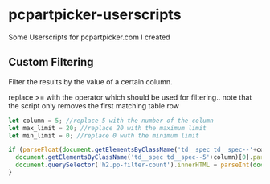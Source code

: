 # pcpartpicker-userscripts
Some Userscripts for pcpartpicker.com I created


## Custom Filtering
Filter the results by the value of a certain column.

replace >= with the operator which should be used for filtering..
note that the script only removes the first matching table row
```js
let column = 5; //replace 5 with the number of the column
let max_limit = 20; //replace 20 with the maximum limit
let min_limit = 0; //replace 0 wuth the minimum limit

if (parseFloat(document.getElementsByClassName('td__spec td__spec--'+column)[0].innerText) >= max_limit || parseFloat(document.getElementsByClassName('td__spec td__spec--'+column)[0].innerText) <= min_limit) {
  document.getElementsByClassName('td__spec td__spec--5'+column)[0].parentElement.remove();
  document.querySelector('h2.pp-filter-count').innerHTML = parseInt(document.querySelector('h2.pp-filter-count').innerHTML) - 1 + ' Compatible Products'
}
```
